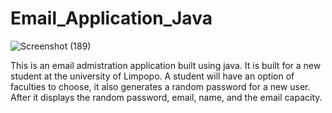 # Email_Application_Java
![Screenshot (189)](https://user-images.githubusercontent.com/76872493/218249232-6f70c48c-cdc5-402b-9099-0dfc7a0c24b5.png)

This is an email admistration application built using java.
It is built for a new student at the university of Limpopo. A student will have an option of faculties to choose, it also generates a random password for a new user.
After it displays the random password, email, name, and the email capacity.
